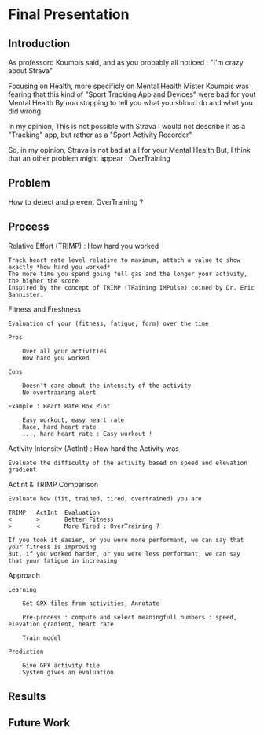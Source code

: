 
# Final Presentation

## Introduction

As professord Koumpis said, and as you probably all noticed :
"I'm crazy about Strava"

Focusing on Health, more specificly on Mental Health
Mister Koumpis was fearing that this kind of "Sport Tracking App and Devices" were bad for yout Mental Health
By non stopping to tell you what you shloud do and what you did wrong

In my opinion, This is not possible with Strava
I would not describe it as a "Tracking" app, but rather as a "Sport Activity Recorder"

So, in my opinion, Strava is not bad at all for your Mental Health
But, I think that an other problem might appear : OverTraining

## Problem

How to detect and prevent OverTraining ?

## Process

Relative Effort (TRIMP) : How hard you worked

    Track heart rate level relative to maximum, attach a value to show exactly *how hard you worked*
    The more time you spend going full gas and the longer your activity, the higher the score
    Inspired by the concept of TRIMP (TRaining IMPulse) coined by Dr. Eric Bannister.

Fitness and Freshness

    Evaluation of your (fitness, fatigue, form) over the time

    Pros

        Over all your activities
        How hard you worked

    Cons

        Doesn't care about the intensity of the activity
        No overtraining alert

    Example : Heart Rate Box Plot

        Easy workout, easy heart rate
        Race, hard heart rate
        ..., hard heart rate : Easy workout !

Activity Intensity (ActInt) : How hard the Activity was

    Evaluate the difficulty of the activity based on speed and elevation gradient

ActInt & TRIMP Comparison

    Evaluate how (fit, trained, tired, overtrained) you are

    TRIMP   ActInt  Evaluation
    <       >       Better Fitness
    >       <       More Tired : OverTraining ?

    If you took it easier, or you were more performant, we can say that your fitness is improving
    But, if you worked harder, or you were less performant, we can say that your fatigue in increasing

Approach

    Learning

        Get GPX files from activities, Annotate

        Pre-process : compute and select meaningfull numbers : speed, elevation gradient, heart rate

        Train model

    Prediction

        Give GPX activity file
        System gives an evaluation

## Results

## Future Work

